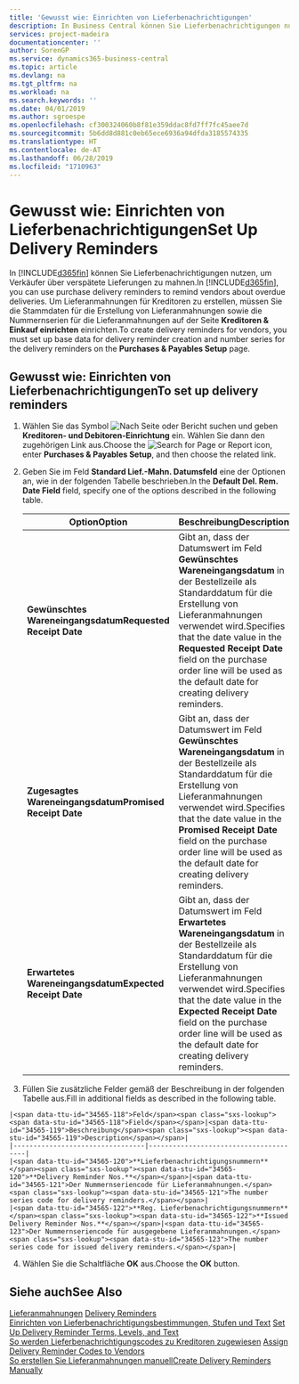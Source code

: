 ```yaml
---
title: 'Gewusst wie: Einrichten von Lieferbenachrichtigungen'
description: In Business Central können Sie Lieferbenachrichtigungen nutzen, um Verkäufer über verspätete Lieferungen zu mahnen.
services: project-madeira
documentationcenter: ''
author: SorenGP
ms.service: dynamics365-business-central
ms.topic: article
ms.devlang: na
ms.tgt_pltfrm: na
ms.workload: na
ms.search.keywords: ''
ms.date: 04/01/2019
ms.author: sgroespe
ms.openlocfilehash: cf300324060b8f81e359ddac8fd7ff7fc45aee7d
ms.sourcegitcommit: 5b6dd8d881c0eb65ece6936a94dfda3185574335
ms.translationtype: HT
ms.contentlocale: de-AT
ms.lasthandoff: 06/28/2019
ms.locfileid: "1710963"
---
```

# <a name="set-up-delivery-reminders"></a><span data-ttu-id="34565-103">Gewusst wie: Einrichten von Lieferbenachrichtigungen</span><span class="sxs-lookup"><span data-stu-id="34565-103">Set Up Delivery Reminders</span></span>
<span data-ttu-id="34565-104">In [!INCLUDE[d365fin](../../includes/d365fin_md.md)] können Sie Lieferbenachrichtigungen nutzen, um Verkäufer über verspätete Lieferungen zu mahnen.</span><span class="sxs-lookup"><span data-stu-id="34565-104">In [!INCLUDE[d365fin](../../includes/d365fin_md.md)], you can use purchase delivery reminders to remind vendors about overdue deliveries.</span></span> <span data-ttu-id="34565-105">Um Lieferanmahnungen für Kreditoren zu erstellen, müssen Sie die Stammdaten für die Erstellung von Lieferanmahnungen sowie die Nummernserien für die Lieferanmahnungen auf der Seite **Kreditoren & Einkauf einrichten** einrichten.</span><span class="sxs-lookup"><span data-stu-id="34565-105">To create delivery reminders for vendors, you must set up base data for delivery reminder creation and number series for the delivery reminders on the **Purchases & Payables Setup** page.</span></span>  

## <a name="to-set-up-delivery-reminders"></a><span data-ttu-id="34565-106">Gewusst wie: Einrichten von Lieferbenachrichtigungen</span><span class="sxs-lookup"><span data-stu-id="34565-106">To set up delivery reminders</span></span>  

1.  <span data-ttu-id="34565-107">Wählen Sie das Symbol ![Nach Seite oder Bericht suchen](../../media/ui-search/search_small.png "Nach Seite oder Bericht  suchen") und geben **Kreditoren- und Debitoren-Einrichtung** ein. Wählen Sie dann den zugehörigen Link aus.</span><span class="sxs-lookup"><span data-stu-id="34565-107">Choose the ![Search for Page or Report](../../media/ui-search/search_small.png "Search for Page or Report icon") icon, enter **Purchases & Payables Setup**, and then choose the related link.</span></span>  
2.  <span data-ttu-id="34565-108">Geben Sie im Feld **Standard Lief.-Mahn. Datumsfeld** eine der Optionen an, wie in der folgenden Tabelle beschrieben.</span><span class="sxs-lookup"><span data-stu-id="34565-108">In the **Default Del. Rem. Date Field** field, specify one of the options described in the following table.</span></span>  

    |<span data-ttu-id="34565-109">Option</span><span class="sxs-lookup"><span data-stu-id="34565-109">Option</span></span>|<span data-ttu-id="34565-110">Beschreibung</span><span class="sxs-lookup"><span data-stu-id="34565-110">Description</span></span>|  
    |----------------------------------|---------------------------------------|  
    |<span data-ttu-id="34565-111">**Gewünschtes Wareneingangsdatum**</span><span class="sxs-lookup"><span data-stu-id="34565-111">**Requested Receipt Date**</span></span>|<span data-ttu-id="34565-112">Gibt an, dass der Datumswert im Feld **Gewünschtes Wareneingangsdatum** in der Bestellzeile als Standarddatum für die Erstellung von Lieferanmahnungen verwendet wird.</span><span class="sxs-lookup"><span data-stu-id="34565-112">Specifies that the date value in the **Requested Receipt Date** field on the purchase order line will be used as the default date for creating delivery reminders.</span></span>|  
    |<span data-ttu-id="34565-113">**Zugesagtes Wareneingangsdatum**</span><span class="sxs-lookup"><span data-stu-id="34565-113">**Promised Receipt Date**</span></span>|<span data-ttu-id="34565-114">Gibt an, dass der Datumswert im Feld **Gewünschtes Wareneingangsdatum** in der Bestellzeile als Standarddatum für die Erstellung von Lieferanmahnungen verwendet wird.</span><span class="sxs-lookup"><span data-stu-id="34565-114">Specifies that the date value in the **Promised Receipt Date** field on the purchase order line will be used as the default date for creating delivery reminders.</span></span>|  
    |<span data-ttu-id="34565-115">**Erwartetes Wareneingangsdatum**</span><span class="sxs-lookup"><span data-stu-id="34565-115">**Expected Receipt Date**</span></span>|<span data-ttu-id="34565-116">Gibt an, dass der Datumswert im Feld **Erwartetes Wareneingangsdatum** in der Bestellzeile als Standarddatum für die Erstellung von Lieferanmahnungen verwendet wird.</span><span class="sxs-lookup"><span data-stu-id="34565-116">Specifies that the date value in the **Expected Receipt Date** field on the purchase order line will be used as the default date for creating delivery reminders.</span></span>|  

3.   <span data-ttu-id="34565-117">Füllen Sie zusätzliche Felder gemäß der Beschreibung in der folgenden Tabelle aus.</span><span class="sxs-lookup"><span data-stu-id="34565-117">Fill in additional fields as described in the following table.</span></span>  

    |<span data-ttu-id="34565-118">Feld</span><span class="sxs-lookup"><span data-stu-id="34565-118">Field</span></span>|<span data-ttu-id="34565-119">Beschreibung</span><span class="sxs-lookup"><span data-stu-id="34565-119">Description</span></span>|  
    |---------------------------------|---------------------------------------|  
    |<span data-ttu-id="34565-120">**Lieferbenachrichtigungsnummern**</span><span class="sxs-lookup"><span data-stu-id="34565-120">**Delivery Reminder Nos.**</span></span>|<span data-ttu-id="34565-121">Der Nummernseriencode für Lieferanmahnungen.</span><span class="sxs-lookup"><span data-stu-id="34565-121">The number series code for delivery reminders.</span></span>|  
    |<span data-ttu-id="34565-122">**Reg. Lieferbenachrichtigungsnummern**</span><span class="sxs-lookup"><span data-stu-id="34565-122">**Issued Delivery Reminder Nos.**</span></span>|<span data-ttu-id="34565-123">Der Nummernseriencode für ausgegebene Lieferanmahnungen.</span><span class="sxs-lookup"><span data-stu-id="34565-123">The number series code for issued delivery reminders.</span></span>|  

4.  <span data-ttu-id="34565-124">Wählen Sie die Schaltfläche **OK** aus.</span><span class="sxs-lookup"><span data-stu-id="34565-124">Choose the **OK** button.</span></span>  

## <a name="see-also"></a><span data-ttu-id="34565-125">Siehe auch</span><span class="sxs-lookup"><span data-stu-id="34565-125">See Also</span></span>  
 <span data-ttu-id="34565-126">[Lieferanmahnungen](delivery-reminders.md) </span><span class="sxs-lookup"><span data-stu-id="34565-126">[Delivery Reminders](delivery-reminders.md) </span></span>  
 <span data-ttu-id="34565-127">[Einrichten von Lieferbenachrichtigungsbestimmungen, Stufen und Text](how-to-set-up-delivery-reminder-terms-levels-and-text.md) </span><span class="sxs-lookup"><span data-stu-id="34565-127">[Set Up Delivery Reminder Terms, Levels, and Text](how-to-set-up-delivery-reminder-terms-levels-and-text.md) </span></span>  
 <span data-ttu-id="34565-128">[So werden Lieferbenachrichtigungscodes zu Kreditoren zugewiesen](how-to-assign-delivery-reminder-codes-to-vendors.md) </span><span class="sxs-lookup"><span data-stu-id="34565-128">[Assign Delivery Reminder Codes to Vendors](how-to-assign-delivery-reminder-codes-to-vendors.md) </span></span>  
 [<span data-ttu-id="34565-129">So erstellen Sie Lieferanmahnungen manuell</span><span class="sxs-lookup"><span data-stu-id="34565-129">Create Delivery Reminders Manually</span></span>](how-to-create-delivery-reminders-manually.md)
